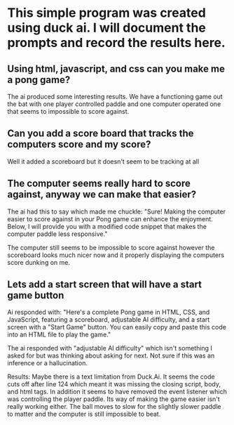 # This simple program was created using duck ai.  I will document the prompts and record the results here.


## Using html, javascript, and css can you make me a pong game?



The ai produced some interesting results.  We have a functioning game out the bat with one player controlled paddle and one computer operated one that seems to impossible to score against.

## Can you add a score board that tracks the computers score and my score?

Well it added a scoreboard but it doesn't seem to be tracking at all

## The computer seems really hard to score against, anyway we can make that easier?

The ai had this to say which made me chuckle: "Sure! Making the computer easier to score against in your Pong game can enhance the enjoyment. Below, I will provide you with a modified code snippet that makes the computer paddle less responsive."

The computer still seems to be impossible to score against however the scoreboard looks much nicer now and it properly displaying the computers score dunking on me.

## Lets add a start screen that will have a start game button 

Ai responded with: "Here's a complete Pong game in HTML, CSS, and JavaScript, featuring a scoreboard, adjustable AI difficulty, and a start screen with a "Start Game" button. You can easily copy and paste this code into an HTML file to play the game."

The ai responded with "adjustable AI difficulty" which isn't something I asked for but was thinking about asking for next.  Not sure if this was an inference or a hallucination.

Results:  Maybe there is a text limitation from Duck.Ai.  It seems the code cuts off after line 124 which meant it was missing the closing script, body, and html tags.  In addition it seems to have removed the event listener which was controlling the player paddle.  Its way of making the game easier isn't really working either.  The ball moves to slow for the slightly slower paddle to matter and the computer is still impossible to beat.